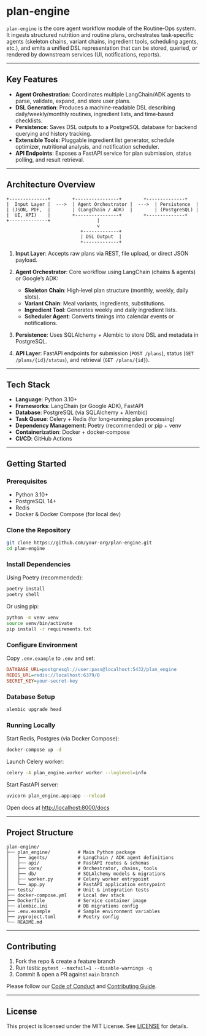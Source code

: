 # plan-engine

`plan-engine` is the core agent workflow module of the Routine‑Ops system. It ingests structured nutrition and routine plans, orchestrates task‑specific agents (skeleton chains, variant chains, ingredient tools, scheduling agents, etc.), and emits a unified DSL representation that can be stored, queried, or rendered by downstream services (UI, notifications, reports).

---

## Key Features

* **Agent Orchestration**: Coordinates multiple LangChain/ADK agents to parse, validate, expand, and store user plans.
* **DSL Generation**: Produces a machine‑readable DSL describing daily/weekly/monthly routines, ingredient lists, and time‑based checklists.
* **Persistence**: Saves DSL outputs to a PostgreSQL database for backend querying and history tracking.
* **Extensible Tools**: Pluggable ingredient list generator, schedule optimizer, nutritional analysis, and notification scheduler.
* **API Endpoints**: Exposes a FastAPI service for plan submission, status polling, and result retrieval.

---

## Architecture Overview

```
+--------------+        +----------------+        +--------------+
|  Input Layer |  --->  | Agent Orchestrator |  --->  | Persistence  |
| (JSON, PDF,  |        | (LangChain / ADK)  |        | (PostgreSQL) |
|  UI, API)    |        +----------------+        +--------------+
+--------------+                 |
                                 v
                           +-------------+
                           | DSL Output  |
                           +-------------+
```

1. **Input Layer**: Accepts raw plans via REST, file upload, or direct JSON payload.
2. **Agent Orchestrator**: Core workflow using LangChain (chains & agents) or Google’s ADK:

   * **Skeleton Chain**: High‑level plan structure (monthly, weekly, daily slots).
   * **Variant Chain**: Meal variants, ingredients, substitutions.
   * **Ingredient Tool**: Generates weekly and daily ingredient lists.
   * **Scheduler Agent**: Converts timings into calendar events or notifications.
3. **Persistence**: Uses SQLAlchemy + Alembic to store DSL and metadata in PostgreSQL.
4. **API Layer**: FastAPI endpoints for submission (`POST /plans`), status (`GET /plans/{id}/status`), and retrieval (`GET /plans/{id}`).

---

## Tech Stack

* **Language**: Python 3.10+
* **Frameworks**: LangChain (or Google ADK), FastAPI
* **Database**: PostgreSQL (via SQLAlchemy + Alembic)
* **Task Queue**: Celery + Redis (for long‑running plan processing)
* **Dependency Management**: Poetry (recommended) or pip + venv
* **Containerization**: Docker + docker‑compose
* **CI/CD**: GitHub Actions

---

## Getting Started

### Prerequisites

* Python 3.10+
* PostgreSQL 14+
* Redis
* Docker & Docker Compose (for local dev)

### Clone the Repository

```bash
git clone https://github.com/your-org/plan-engine.git
cd plan-engine
```

### Install Dependencies

Using Poetry (recommended):

```bash
poetry install
poetry shell
```

Or using pip:

```bash
python -m venv venv
source venv/bin/activate
pip install -r requirements.txt
```

### Configure Environment

Copy `.env.example` to `.env` and set:

```ini
DATABASE_URL=postgresql://user:pass@localhost:5432/plan_engine
REDIS_URL=redis://localhost:6379/0
SECRET_KEY=your-secret-key
```

### Database Setup

```bash
alembic upgrade head
```

### Running Locally

Start Redis, Postgres (via Docker Compose):

```bash
docker-compose up -d
```

Launch Celery worker:

```bash
celery -A plan_engine.worker worker --loglevel=info
```

Start FastAPI server:

```bash
uvicorn plan_engine.app:app --reload
```

Open docs at [http://localhost:8000/docs](http://localhost:8000/docs)

---

## Project Structure

```
plan-engine/
├── plan_engine/          # Main Python package
│   ├── agents/           # LangChain / ADK agent definitions
│   ├── api/              # FastAPI routes & schemas
│   ├── core/             # Orchestrator, chains, tools
│   ├── db/               # SQLAlchemy models & migrations
│   ├── worker.py         # Celery worker entrypoint
│   └── app.py            # FastAPI application entrypoint
├── tests/                # Unit & integration tests
├── docker-compose.yml    # Local dev stack
├── Dockerfile            # Service container image
├── alembic.ini           # DB migrations config
├── .env.example          # Sample environment variables
├── pyproject.toml        # Poetry config
└── README.md
```

---

## Contributing

1. Fork the repo & create a feature branch
2. Run tests: `pytest --maxfail=1 --disable-warnings -q`
3. Commit & open a PR against `main` branch

Please follow our [Code of Conduct](CODE_OF_CONDUCT.md) and [Contributing Guide](CONTRIBUTING.md).

---

## License

This project is licensed under the MIT License. See [LICENSE](LICENSE) for details.

